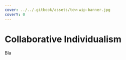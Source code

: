 ```yaml
---
cover: ../../.gitbook/assets/tcw-wip-banner.jpg
coverY: 0
---
```


# Collaborative Individualism

Bla
